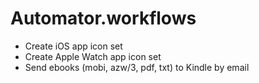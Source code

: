 # Automator.workflows

- Create iOS app icon set
- Create Apple Watch app icon set
- Send ebooks (mobi, azw/3, pdf, txt) to Kindle by email

